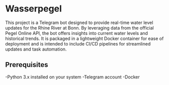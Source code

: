 # Wasserpegel
This project is a Telegram bot designed to provide real-time water level updates for the Rhine River at Bonn. By leveraging data from the official Pegel Online API, the bot offers insights into current water levels and historical trends. It is packaged in a lightweight Docker container for ease of deployment and is intended to include CI/CD pipelines for streamlined updates and task automation.

## Prerequisites
-Python 3.x installed on your system
-Telegram account
-Docker

